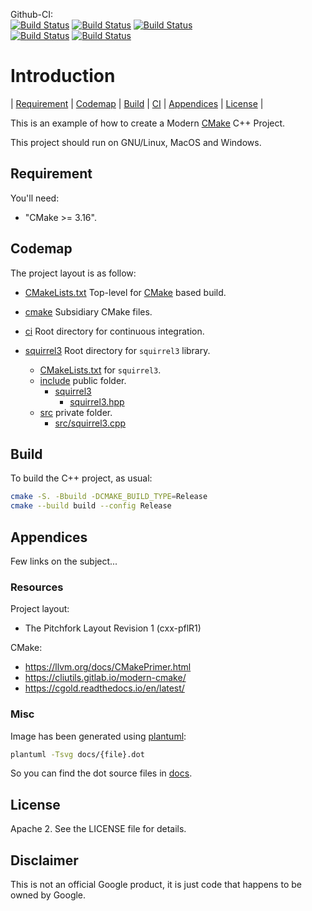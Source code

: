 Github-CI:<br>
[![Build Status][github_linux_status]][github_linux_link]
[![Build Status][github_macos_status]][github_macos_link]
[![Build Status][github_windows_status]][github_windows_link]<br>
[![Build Status][github_amd64_docker_status]][github_amd64_docker_link]
[![Build Status][github_aarch64_docker_status]][github_aarch64_docker_link]

[github_linux_status]: https://github.com/Mizux/squirrel3/actions/workflows/amd64_linux.yml/badge.svg
[github_linux_link]: https://github.com/Mizux/squirrel3/actions/workflows/amd64_linux.yml
[github_macos_status]: https://github.com/Mizux/squirrel3/actions/workflows/amd64_macos.yml/badge.svg
[github_macos_link]: https://github.com/Mizux/squirrel3/actions/workflows/amd64_macos.yml
[github_windows_status]: https://github.com/Mizux/squirrel3/actions/workflows/amd64_windows.yml/badge.svg
[github_windows_link]: https://github.com/Mizux/squirrel3/actions/workflows/amd64_windows.yml
[github_amd64_docker_status]: https://github.com/Mizux/squirrel3/actions/workflows/amd64_docker.yml/badge.svg
[github_amd64_docker_link]: https://github.com/Mizux/squirrel3/actions/workflows/amd64_docker.yml
[github_aarch64_docker_status]: https://github.com/Mizux/squirrel3/actions/workflows/aarch64_docker.yml/badge.svg
[github_aarch64_docker_link]: https://github.com/Mizux/squirrel3/actions/workflows/aarch64_docker.yml

# Introduction
<nav for="project"> |
<a href="#requirement">Requirement</a> |
<a href="#codemap">Codemap</a> |
<a href="#build">Build</a> |
<a href="ci/README.md">CI</a> |
<a href="#appendices">Appendices</a> |
<a href="#license">License</a> |
</nav>

This is an example of how to create a Modern [CMake](https://cmake.org/) C++ Project.

This project should run on GNU/Linux, MacOS and Windows.

## Requirement
You'll need:

* "CMake >= 3.16".

## Codemap
The project layout is as follow:

* [CMakeLists.txt](CMakeLists.txt) Top-level for [CMake](https://cmake.org/cmake/help/latest/) based build.
* [cmake](cmake) Subsidiary CMake files.

* [ci](ci) Root directory for continuous integration.

* [squirrel3](squirrel3) Root directory for `squirrel3` library.
  * [CMakeLists.txt](squirrel3/CMakeLists.txt) for `squirrel3`.
  * [include](squirrel3/include) public folder.
    * [squirrel3](squirrel3/include/squirrel3)
      * [squirrel3.hpp](squirrel3/include/squirrel3/squirrel3.hpp)
  * [src](squirrel3/src) private folder.
    * [src/squirrel3.cpp](squirrel3/src/squirrel3.cpp)

## Build
To build the C++ project, as usual:
```sh
cmake -S. -Bbuild -DCMAKE_BUILD_TYPE=Release
cmake --build build --config Release
```

## Appendices
Few links on the subject...

### Resources
Project layout:
* The Pitchfork Layout Revision 1 (cxx-pflR1)

CMake:
* https://llvm.org/docs/CMakePrimer.html
* https://cliutils.gitlab.io/modern-cmake/
* https://cgold.readthedocs.io/en/latest/

### Misc
Image has been generated using [plantuml](http://plantuml.com/):
```bash
plantuml -Tsvg docs/{file}.dot
```
So you can find the dot source files in [docs](docs).

## License
Apache 2. See the LICENSE file for details.

## Disclaimer
This is not an official Google product, it is just code that happens to be
owned by Google.

